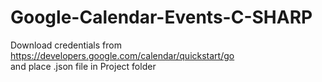 # Google-Calendar-Events-C-SHARP

Download credentials from https://developers.google.com/calendar/quickstart/go <br/>
and place .json file in Project folder
